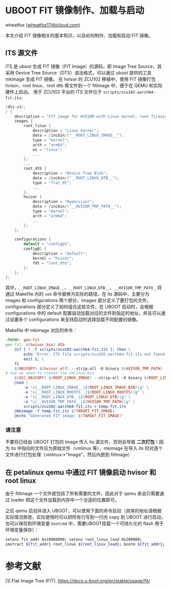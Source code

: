 # UBOOT FIT 镜像制作、加载与启动

wheatfox (wheatfox17@icloud.com)

本文介绍 FIT 镜像相关的基本知识，以及如何制作、加载和启动 FIT 镜像。

## ITS 源文件
ITS 是 uboot 生成 FIT 镜像（FIT Image）的源码，即 Image Tree Source，其采用 Device Tree Source（DTS）语法格式，可以通过 uboot 提供的工具 mkimage 生成 FIT 镜像。
在 hvisor 的 ZCU102 移植中，使用 FIT 镜像打包 hvisor、root linux、root dtb 等文件到一个 fitImage 中，便于在 QEMU 和实际硬件上启动。
用于 ZCU102 平台的 ITS 文件位于 `scripts/zcu102-aarch64-fit.its`: 

```c
/dts-v1/;
/ {
    description = "FIT image for HVISOR with Linux kernel, root filesystem, and DTB";
    images {
        root_linux {
            description = "Linux kernel";
            data = /incbin/("__ROOT_LINUX_IMAGE__");
            type = "kernel";
            arch = "arm64";
            os = "linux";
            ...
        };
        ...
        root_dtb {
            description = "Device Tree Blob";
            data = /incbin/("__ROOT_LINUX_DTB__");
            type = "flat_dt";
            ...
        };
        hvisor {
            description = "Hypervisor";
            data = /incbin/("__HVISOR_TMP_PATH__");
            type = "kernel";
            arch = "arm64";
            ...
        };
    };

    configurations {
        default = "config@1";
        config@1 {
            description = "default";
            kernel = "hvisor";
            fdt = "root_dtb";
        };
    };
};
```

其中，`__ROOT_LINUX_IMAGE__`、`__ROOT_LINUX_DTB__`、`__HVISOR_TMP_PATH__`将通过 Makefile 内的 `sed` 命令替换为实际的路径。在 its 源码中，主要分为 images 和 configurations 两个部分，images 部分定义了要打包的文件，configurations 部分定义了如何组合这些文件，在 UBOOT 启动时，会根据 configurations 中的 default 配置自动加载对应的文件到指定的地址，并且可以通过设置多个 configurations 来支持启动时选择加载不同配置的镜像。

Makefile 中 mkimage 对应的命令：

```Makefile
.PHONY: gen-fit
gen-fit: $(hvisor_bin) dtb
	@if [ ! -f scripts/zcu102-aarch64-fit.its ]; then \
		echo "Error: ITS file scripts/zcu102-aarch64-fit.its not found."; \
		exit 1; \
	fi
	$(OBJCOPY) $(hvisor_elf) --strip-all -O binary $(HVISOR_TMP_PATH)
# now we need to create the vmlinux.bin
	$(GCC_OBJCOPY) $(ROOT_LINUX_IMAGE) --strip-all -O binary $(ROOT_LINUX_IMAGE_BIN)
	@sed \
		-e "s|__ROOT_LINUX_IMAGE__|$(ROOT_LINUX_IMAGE_BIN)|g" \
		-e "s|__ROOT_LINUX_ROOTFS__|$(ROOT_LINUX_ROOTFS)|g" \
		-e "s|__ROOT_LINUX_DTB__|$(ROOT_LINUX_DTB)|g" \
		-e "s|__HVISOR_TMP_PATH__|$(HVISOR_TMP_PATH)|g" \
		scripts/zcu102-aarch64-fit.its > temp-fit.its
	@mkimage -f temp-fit.its $(TARGET_FIT_IMAGE)
	@echo "Generated FIT image: $(TARGET_FIT_IMAGE)"
```


<div class="warning">
    <h3>请注意</h3>
    <p> 不要将已经由 UBOOT 打包的 Image 传入 its 源文件，否则会导致 <b>二次打包</b>！因为 its 中指向的文件应为原始文件（vmlinux 等），mkimage 在导入 its 时对逐个文件进行打包处理（vmlinux->"Image"，然后内嵌到 fitImage）
</div>

## 在 petalinux qemu 中通过 FIT 镜像启动 hvisor 和 root linux

由于 fitImage 一个文件就包括了所有需要的文件，因此对于 qemu 来说只需要通过 loader 把这个文件加载到内存中一个合适的位置即可。

之后 qemu 启动并进入 UBOOT，可以使用下面的命令启动（具体的地址请根据实际情况修改，实际使用时可以把所有行写到一行内 copy 到 UBOOT 进行启动，也可以保存到环境变量 `bootcmd` 中，需要UBOOT挂载一个可持久化的 flash 用于环境变量保存）：

```bash
setenv fit_addr 0x10000000; setenv root_linux_load 0x200000;
imxtract ${fit_addr} root_linux ${root_linux_load}; bootm ${fit_addr};
```

# 参考文献

[1] Flat Image Tree (FIT). <https://docs.u-boot.org/en/stable/usage/fit/> 